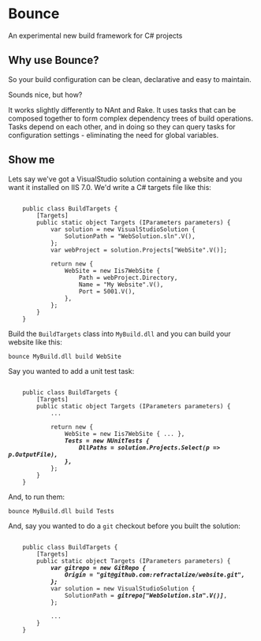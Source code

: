 # Bounce
An experimental new build framework for C# projects

## Why use Bounce?

So your build configuration can be clean, declarative and easy to maintain.

Sounds nice, but how?

It works slightly differently to NAnt and Rake. It uses tasks that can be composed together to form
complex dependency trees of build operations. Tasks depend on each other, and in doing so they can query
tasks for configuration settings - eliminating the need for global variables.

## Show me

Lets say we've got a VisualStudio solution containing a website and you want it installed on IIS 7.0. We'd write
a C# targets file like this:

<pre><code>
	public class BuildTargets {
        [Targets]
        public static object Targets (IParameters parameters) {
            var solution = new VisualStudioSolution {
				SolutionPath = "WebSolution.sln".V(),
			};
            var webProject = solution.Projects["WebSite".V()];

            return new {
                WebSite = new Iis7WebSite {
					Path = webProject.Directory,
					Name = "My Website".V(),
					Port = 5001.V(),
				},
            };
        }
    }</code></pre>

Build the `BuildTargets` class into `MyBuild.dll` and you can build your website like this:

    bounce MyBuild.dll build WebSite

Say you wanted to add a unit test task:

<pre><code>
    public class BuildTargets {
        [Targets]
        public static object Targets (IParameters parameters) {
			...

            return new {
                WebSite = new Iis7WebSite { ... },
				<b><i>Tests = new NUnitTests {
                    DllPaths = solution.Projects.Select(p => p.OutputFile),
				},</b></i>
            };
        }
    }</code></pre>

And, to run them:

	bounce MyBuild.dll build Tests

And, say you wanted to do a `git` checkout before you built the solution:

<pre><code>
    public class BuildTargets {
        [Targets]
        public static object Targets (IParameters parameters) {
			<i><b>var gitrepo = new GitRepo {
				Origin = "git@github.com:refractalize/website.git",
			};</b></i>
            var solution = new VisualStudioSolution {
				SolutionPath = <i><b>gitrepo["WebSolution.sln".V()]</b></i>,
			};
			
			...
		}
    }</code></pre>
